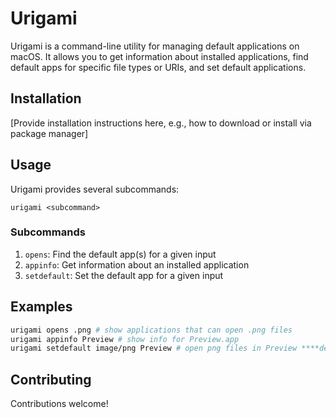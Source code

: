 # Urigami

Urigami is a command-line utility for managing default applications on macOS. It allows you to get information about installed applications, find default apps for specific file types or URIs, and set default applications.

## Installation

[Provide installation instructions here, e.g., how to download or install via package manager]

## Usage

Urigami provides several subcommands:

```
urigami <subcommand>
```

### Subcommands

1. `opens`: Find the default app(s) for a given input
2. `appinfo`: Get information about an installed application
3. `setdefault`: Set the default app for a given input


## Examples

```bash
urigami opens .png # show applications that can open .png files
urigami appinfo Preview # show info for Preview.app
urigami setdefault image/png Preview # open png files in Preview ****default
```

## Contributing
Contributions welcome! 
